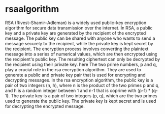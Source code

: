 # rsaalgorithm
RSA (Rivest–Shamir–Adleman) is a widely used public-key encryption algorithm for secure data transmission over the internet.
In RSA, a public key and a private key are generated by the recipient of the encrypted message. The public key can be shared with anyone who wants to send a message securely to the recipient, while the private key is kept secret by the recipient.
The encryption process involves converting the plaintext message into a series of numerical values, which are then encrypted using the recipient's public key. The resulting ciphertext can only be decrypted by the recipient using their private key.
here The two prime numbers, p and q, play a crucial role in the rsa encryption algorithm. They are used to generate a public and private key pair that is used for encrypting and decrypting messages.
In the rsa encryption algorithm, the public key is a pair of two integers (n, h), where n is the product of the two primes p and q, and h is a random integer between 1 and n-1 that is coprime with (p-1) * (q-1).
The private key is a pair of two integers (p, q), which are the two primes used to generate the public key. The private key is kept secret and is used for decrypting the encrypted message.
